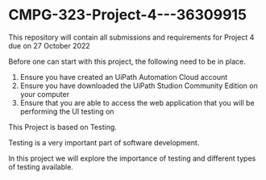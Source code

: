 # CMPG-323-Project-4---36309915
This repository will contain all submissions and requirements for Project 4 due on 27 October 2022

Before one can start with this project, the following need to be in place.

1. Ensure you have created an UiPath Automation Cloud account
2. Ensure you have downloaded the UiPath Studion Community Edition on your computer
3. Ensure that you are able to access the web application that you will be performing the UI testing on

This Project is based on Testing. 

Testing is a very important part of software development. 

In this project we will explore the importance of testing and different types of testing available. 
